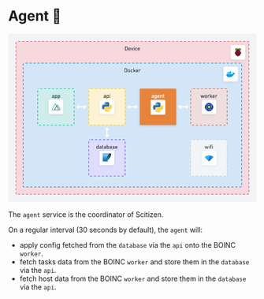 # Agent 👮

![Agent Schema](../docs/assets/agent.png)

The `agent` service is the coordinator of Scitizen.

On a regular interval (30 seconds by default), the `agent` will:

* apply config fetched from the `database` via the `api` onto the BOINC `worker`.
* fetch tasks data from the BOINC `worker` and store them in the `database` via the `api`.
* fetch host data from the BOINC `worker` and store them in the `database` via the `api`.
